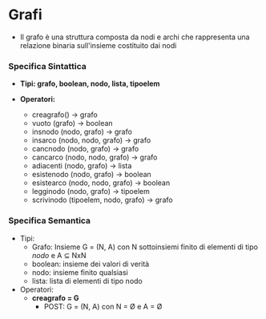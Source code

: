 <h1> Grafi </h1>

* Il grafo è una struttura composta da nodi e archi che
  rappresenta una relazione binaria sull'insieme costituito
  dai nodi

### Specifica Sintattica

* **Tipi: grafo, boolean, nodo, lista, tipoelem**

* **Operatori:**
    * creagrafo() → grafo
    * vuoto (grafo) → boolean
    * insnodo (nodo, grafo) → grafo
    * insarco  (nodo, nodo, grafo) → grafo
    * cancnodo (nodo, grafo) → grafo
    * cancarco (nodo, nodo, grafo) → grafo
    * adiacenti (nodo, grafo) → lista
    * esistenodo (nodo, grafo) → boolean
    * esistearco (nodo, nodo, grafo) → boolean
    * legginodo (nodo, grafo) → tipoelem
    * scrivinodo (tipoelem, nodo, grafo) → grafo

### Specifica Semantica
* Tipi:
    * Grafo: Insieme G = (N, A) con N sottoinsiemi finito di elementi di tipo _nodo_ e A ⊆ NxN
    * boolean: insieme dei valori di verità
    * nodo: insieme finito qualsiasi
    * lista: lista di elementi di tipo nodo
* Operatori:
    * **creagrafo = G**
        * POST: G = (N, A) con N = Ø e A = Ø